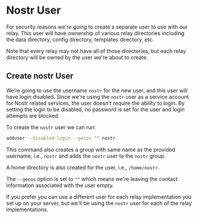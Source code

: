 # Nostr User

For security reasons we're going to create a separate user to use with our relay. This user will have ownership of various relay directories including the data directory, config directory, templates directory, etc.

Note that every relay may not have all of those directories, but each relay directory will be owned by the user we're about to create.

## Create nostr User

We’re going to use the username `nostr` for the new user, and this user will have login disabled. Since we're using the `nostr` user as a service account for Nostr related services, the user doesn't require the ability to login. By setting the login to be disabled, no password is set for the user and login attempts are blocked.

To create the `nostr` user we can run:

```bash
adduser --disabled-login --gecos "" nostr
```

This command also creates a group with same name as the provided username, i.e., `nostr` and adds the `nostr` user to the `nostr` group.

A home directory is also created for the user, i.e., `/home/nostr`.

The `--gecos` option is set to `""` which means we're leaving the contact information associated with the user empty.

If you prefer you can use a different user for each relay implementation you set up on your server, but we'll be using the `nostr` user for each of the relay implementations.
